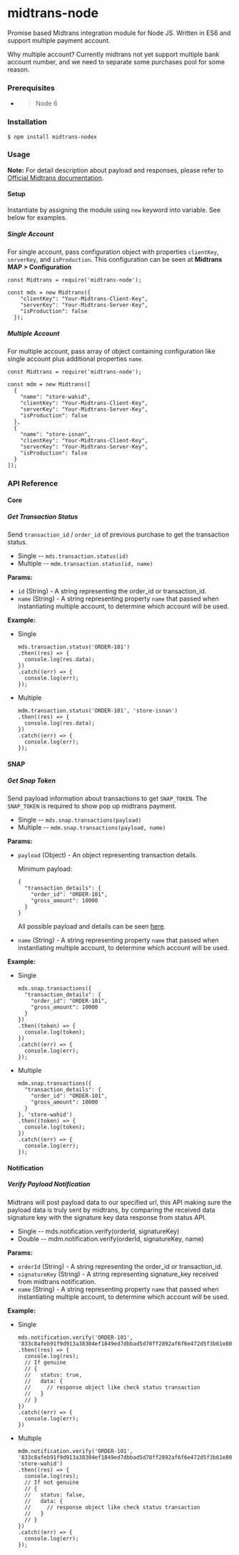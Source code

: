 # midtrans-node

Promise based Midtrans integration module for Node JS. Written in ES6 and support multiple payment account.

Why multiple account? Currently midtrans not yet support multiple bank account number, and we need to separate some purchases pool for some reason.

### Prerequisites

- > Node 6

### Installation

```
$ npm install midtrans-nodex
```

### Usage

__Note:__ For detail description about payload and responses, please refer to [Official Midtrans documentation](http://api-docs.midtrans.com/#api-methods).

#### Setup

Instantiate by assigning the module using `new` keyword into variable. See below for examples.

##### Single Account

For single account, pass configuration object with properties `clientKey`, `serverKey`, and `isProduction`. This configuration can be seen at __Midtrans MAP > Configuration__

```
const Midtrans = require('midtrans-node');

const mds = new Midtrans({
    "clientKey": "Your-Midtrans-Client-Key",
    "serverKey": "Your-Midtrans-Server-Key",
    "isProduction": false
  });
```

##### Multiple Account

For multiple account, pass array of object containing configuration like single account plus additional properties `name`.

```
const Midtrans = require('midtrans-node');

const mdm = new Midtrans([
  {
    "name": "store-wahid",
    "clientKey": "Your-Midtrans-Client-Key",
    "serverKey": "Your-Midtrans-Server-Key",
    "isProduction": false
  },
  {
    "name": "store-isnan",
    "clientKey": "Your-Midtrans-Client-Key",
    "serverKey": "Your-Midtrans-Server-Key",
    "isProduction": false
  }
]);
```

### API Reference

#### Core

##### Get Transaction Status

Send `transaction_id` / `order_id` of previous purchase to get the transaction status.

- Single -- `mds.transaction.status(id)`
- Multiple -- `mdm.transaction.status(id, name)`


__Params:__

- `id` (String) - A string representing the order_id or transaction_id.
- `name` (String) - A string representing property `name` that passed when instantiating multiple account, to determine which account will be used.


__Example:__

- Single

  ```
  mds.transaction.status('ORDER-101')
  .then((res) => {
    console.log(res.data);
  })
  .catch((err) => {
    console.log(err);
  });
  ```

- Multiple

  ```
  mdm.transaction.status('ORDER-101', 'store-isnan')
  .then((res) => {
    console.log(res.data);
  })
  .catch((err) => {
    console.log(err);
  });
  ```


#### SNAP

##### Get Snap Token

Send payload information about transactions to get `SNAP_TOKEN`. The `SNAP_TOKEN` is required to show pop up midtrans payment.

- Single -- `mds.snap.transactions(payload)`
- Multiple -- `mdm.snap.transactions(payload, name)`


__Params:__

- `payload` (Object) - An object representing transaction details.

  Minimum payload:
  ```
  {
    "transaction_details": {
      "order_id": "ORDER-101",
      "gross_amount": 10000
    }
  }
  ```

  All possible payload and details can be seen [here](https://snap-docs.midtrans.com/#json-parameter-request-body).

- `name` (String) -  A string representing property `name` that passed when instantiating multiple account, to determine which account will be used.


__Example:__

- Single

  ```
  mds.snap.transactions({
    "transaction_details": {
      "order_id": "ORDER-101",
      "gross_amount": 10000
    }
  })
  .then((token) => {
    console.log(token);
  })
  .catch((err) => {
    console.log(err);
  });
  ```

- Multiple

  ```
  mdm.snap.transactions({
    "transaction_details": {
      "order_id": "ORDER-101",
      "gross_amount": 10000
    }
  }, 'store-wahid')
  .then((token) => {
    console.log(token);
  })
  .catch((err) => {
    console.log(err);
  });
  ```


#### Notification

##### Verify Payload Notification

Midtrans will post payload data to our specified url, this API making sure the payload data is truly sent by midtrans, by comparing the received data signature key with the signature key data response from status API.

- Single -- mds.notification.verify(orderId, signatureKey)
- Double -- mdm.notification.verify(orderId, signatureKey, name)

__Params:__

- `orderId` (String) - A string representing the order_id or transaction_id.
- `signatureKey` (String) - A string representing signature_key received from midtrans notification.
- `name` (String) -  A string representing property `name` that passed when instantiating multiple account, to determine which account will be used.

__Example:__

- Single
  ```
  mds.notification.verify('ORDER-101', '833c8afeb91f9d913a38304ef1849ed7dbbad5d78ff2892af6f6e472d5f3b61e803ba92c198cb587f3222a746821ad71eda22a594f5b21445a0822d807fc4097')
  .then((res) => {
    console.log(res);
    // If genuine
    // {
    //   status: true,
    //   data: {
    //     // response object like check status transaction
    //   }
    // }
  })
  .catch((err) => {
    console.log(err);
  })
  ```

- Multiple
  ```
  mdm.notification.verify('ORDER-101', '833c8afeb91f9d913a38304ef1849ed7dbbad5d78ff2892af6f6e472d5f3b61e803ba92c198cb587f3222a746821ad71eda22a594f5b21445a0822d807fc4097', 'store-wahid')
  .then((res) => {
    console.log(res);
    // If not genuine
    // {
    //   status: false,
    //   data: {
    //     // response object like check status transaction
    //   }
    // }
  })
  .catch((err) => {
    console.log(err);
  });
  ```
